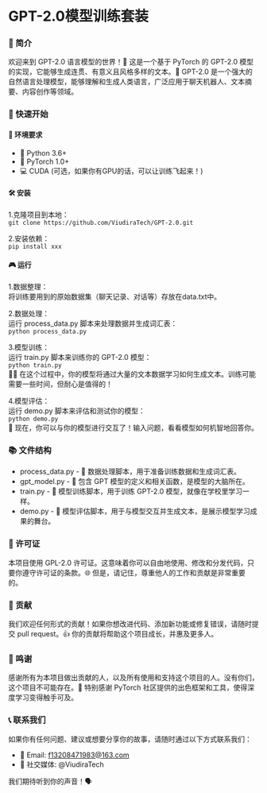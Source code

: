 # GPT-2.0模型训练套装

### 🌟 简介

欢迎来到 GPT-2.0 语言模型的世界！🎉 这是一个基于 PyTorch 的 GPT-2.0 模型的实现，它能够生成连贯、有意义且风格多样的文本。📝 GPT-2.0 是一个强大的自然语言处理模型，能够理解和生成人类语言，广泛应用于聊天机器人、文本摘要、内容创作等领域。

### 🚀 快速开始

#### 🔧 环境要求

* 🐍 Python 3.6+  
* 🔗 PyTorch 1.0+  
* 💻 CUDA (可选，如果你有GPU的话，可以让训练飞起来！)

#### 🛠 安装

1.克隆项目到本地：  
`git clone https://github.com/ViudiraTech/GPT-2.0.git`  
  
2.安装依赖：  
`pip install xxx`

#### 🎮 运行

1.数据整理：  
将训练要用到的原始数据集（聊天记录、对话等）存放在data.txt中。  
  
2.数据处理：  
运行 process_data.py 脚本来处理数据并生成词汇表：  
`python process_data.py`  
  
3.模型训练：  
运行 train.py 脚本来训练你的 GPT-2.0 模型：  
`python train.py`  
🏋️‍♂️ 在这个过程中，你的模型将通过大量的文本数据学习如何生成文本。训练可能需要一些时间，但耐心是值得的！  
  
4.模型评估：  
运行 demo.py 脚本来评估和测试你的模型：  
`python demo.py`  
🎪 现在，你可以与你的模型进行交互了！输入问题，看看模型如何机智地回答你。  

### 📚 文件结构

* process_data.py - 🔧 数据处理脚本，用于准备训练数据和生成词汇表。  
* gpt_model.py - 🧠 包含 GPT 模型的定义和相关函数，是模型的大脑所在。  
* train.py - 🏫 模型训练脚本，用于训练 GPT-2.0 模型，就像在学校里学习一样。  
* demo.py - 🎪 模型评估脚本，用于与模型交互并生成文本，是展示模型学习成果的舞台。

### 🎨 许可证

本项目使用 GPL-2.0 许可证。这意味着你可以自由地使用、修改和分发代码，只要你遵守许可证的条款。🌐 但是，请记住，尊重他人的工作和贡献是非常重要的。

### 🤝 贡献

我们欢迎任何形式的贡献！如果你想改进代码、添加新功能或修复错误，请随时提交 pull request。👍 你的贡献将帮助这个项目成长，并惠及更多人。

### 📢 鸣谢

感谢所有为本项目做出贡献的人，以及所有使用和支持这个项目的人。没有你们，这个项目不可能存在。🙌 特别感谢 PyTorch 社区提供的出色框架和工具，使得深度学习变得触手可及。

### 📞 联系我们

如果你有任何问题、建议或想要分享你的故事，请随时通过以下方式联系我们：  
  
* 📧 Email: f13208471983@163.com  
* 💬 社交媒体: @ViudiraTech  
  
我们期待听到你的声音！🗣️